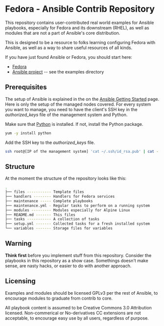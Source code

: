 # Fedora - Ansible Contrib Repository

This repository contains user-contributed real world examples for Ansible
playbooks, especially for Fedora and its downstream (RHEL), as well as modules
that are not a part of Ansible's core distribution.

This is designed to be a resource to folks learning configuring Fedora
with Ansible, as well as a way to share useful resources of all kinds.

If you have just found Ansible or Fedora, you should start here:

 * [Fedora](http://www.fedoraproject.org)
 * [Ansible project](https://github.com/ansible/ansible) -- see the examples directory

## Prerequisites

The setup of Ansible is explained in the on the [Ansible Getting Started](http://ansible.cc/docs/gettingstarted.html) page. Here is only the setup of the managed nodes covered. For every system you want to 
manage, you need to have the client's SSH key in the *authorized_keys* file of
the management system and Python.

Make sure that [Python](http://www.python.org/) is installed. If not, install
the Python package.

```bash
yum -y install python
```
Add the SSH key to the *authorized_keys* file.

```bash
ssh root@[IP of the management system] 'cat ~/.ssh/id_rsa.pub' | cat - >> ~/.ssh/authorized_keys
```

## Structure

At the moment the structure of the repository looks like this:

```bash
.
├── files ----------- Template files
├── handlers -------- Handlers for Fedora services
├── maintenance ----- Complete playbooks
├── maintenance.yml - Regular tasks to perform on a running system
├── modules --------- Modules especially for Alpine Linux
├── README.md ------- This files
├── tasks ----------- A collection of tasks
├── setup.yml ------- Collected tasks for a fresh installed system
└── variables ------- Storage files for variables
```

## Warning
**Think first** before you implement stuff from this repository. Consider the 
playbooks in this repository as a show case. Somethings doesn't make sense, are
nasty hacks, or easier to do with another approach. 

## Licensing

Examples and modules should be licensed GPLv3 per the rest of Ansible, to
encourage modules to graduate from contrib to core.

All playbook content is assumed to be Creative Commons 3.0 Attribution licensed. 
Non-commerical or No-derivatives CC extensions are not acceptable, to encourage
easy use by all users, regardless of purpose.
